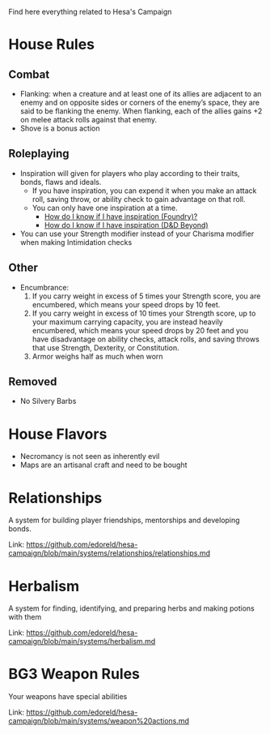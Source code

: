 Find here everything related to Hesa's Campaign

# House Rules

## Combat
 - Flanking: when a creature and at least one of its allies are adjacent to an enemy and on opposite sides or corners of the enemy’s space, they are said to be flanking the enemy. When flanking, each of the allies gains +2 on melee attack rolls against that enemy. 
 - Shove is a bonus action

 ## Roleplaying
 - Inspiration will given for players who play according to their traits, bonds, flaws and ideals. 
    * If you have inspiration, you can expend it when you make an attack roll, saving throw, or ability check to gain advantage on that roll.
    * You can only have one inspiration at a time. 
        - [How do I know if I have inspiration (Foundry)?](https://github.com/edoreld/hesa-campaign/blob/main/pics/inspiration-foundry.png)
        - [How do I know if I have inspiration (D&D Beyond)](https://github.com/edoreld/hesa-campaign/blob/main/pics/inspiration-beyond.png)
 - You can use your Strength modifier instead of your Charisma modifier when making Intimidation checks

## Other
 - Encumbrance: 
    1. If you carry weight in excess of 5 times your Strength score, you are encumbered, which means your speed drops by 10 feet. 
    2. If you carry weight in excess of 10 times your Strength score, up to your maximum carrying capacity, you are instead heavily encumbered, which means your speed drops by 20 feet and you have disadvantage on ability checks, attack rolls, and saving throws that use Strength, Dexterity, or Constitution.
    3. Armor weighs half as much when worn

## Removed
  - No Silvery Barbs

# House Flavors

 - Necromancy is not seen as inherently evil
 - Maps are an artisanal craft and need to be bought

 # Relationships

 A system for building player friendships, mentorships and developing bonds.

 Link: https://github.com/edoreld/hesa-campaign/blob/main/systems/relationships/relationships.md

 # Herbalism

 A system for finding, identifying, and preparing herbs and making potions with them

 Link: https://github.com/edoreld/hesa-campaign/blob/main/systems/herbalism.md

 # BG3 Weapon Rules

 Your weapons have special abilities

 Link: https://github.com/edoreld/hesa-campaign/blob/main/systems/weapon%20actions.md
